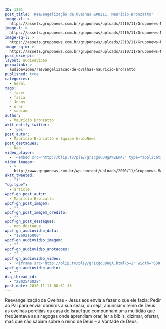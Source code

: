 ```yaml
---
ID: 1201
post_title: 'Reevangelização de Ovelhas &#8211; Maurício Bronzatto'
image-xl: >
  https://assets.gruponews.com.br/gruponews/uploads/2010/11/Gruponews-MauricioBronzatto_0811566-868.jpg
image-l: >
  https://assets.gruponews.com.br/gruponews/uploads/2010/11/Gruponews-MauricioBronzatto_0811566-868.jpg
image-sq-l: >
  https://assets.gruponews.com.br/gruponews/uploads/2010/11/Gruponews-MauricioBronzatto_0811566-868.jpg
image-sq-m: >
  https://assets.gruponews.com.br/gruponews/uploads/2010/11/Gruponews-MauricioBronzatto_0811566-868.jpg
post_excerpt: ""
layout: audioevideo
permalink: >
  audioevideo/reevangelizacao-de-ovelhas-mauricio-bronzatto
published: true
categories:
  - Geral
tags:
  - fazer
  - fazia
  - Jesus
  - orar
  - sabiam
author:
  - Maurício Bronzatto
aktt_notify_twitter:
  - 'yes'
post_autor:
  - Maurício Bronzatto e Equipe GrupoNews
post_destaques:
  - Nao
video_player:
  - '<embed src="http://blip.tv/play/grIcgouOHgA%2Em4v" type="application/x-shockwave-flash" width="630" height="384" allowscriptaccess="always" allowfullscreen="true"></embed>'
video_imagem:
  - >
    http://www.gruponews.com.br/wp-content/uploads/2010/11/Gruponews-MauricioBronzatto_0811566-868.jpg
aktt_tweeted:
  - "1"
"og:type":
  - article
wpcf-gn_post_autor:
  - Maurício Bronzatto
wpcf-gn_post_imagem:
  - ""
wpcf-gn_post_imagem_credito:
  - ""
wpcf-gn_post_destaques:
  - nao_destaque
wpcf-gn_audiovideo_data:
  - "1269216000"
wpcf-gn_audiovideo_imagem:
  - ""
wpcf-gn_audiovideo_anotacoes:
  - ""
wpcf-gn_audiovideo_video:
  - '<iframe src="http://blip.tv/play/grIcgouOHgA.html?p=1" width="630" height="384" frameborder="0" allowfullscreen></iframe><embed type="application/x-shockwave-flash" src="http://a.blip.tv/api.swf#grIcgouOHgA" style="display:none"></embed>'
wpcf-gn_audiovideo_audio:
  - ""
dsq_thread_id:
  - "2802546028"
post_date: 2010-11-11 00:31:13
---
```

Reevangelização de Ovelhas - Jesus nos envia a fazer o que ele fazia: Pedir ao Pai para enviar obreiros à sua seara, ou seja, anunciar o reino de Deus as ovelhas perdidas da casa de Israel que compunham uma multidão que freqüentava as sinagogas onde aprendiam orar, ler a bíblia, dizimar, ofertar, mas que não sabiam sobre o reino de Deus – a Vontade de Deus.